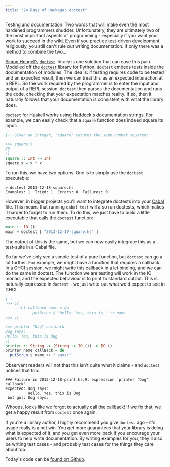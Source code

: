 ```yaml
---
title: "24 Days of Hackage: doctest"
---
```


Testing and documentation. Two words that will make even the most hardened
programmers shudder. Unfortunately, they are ultimately two of the most
important aspects of programming - especially if you want your work to succeed
in the wild. Even if you practice test-driven development religiously, you still
can't rule out writing documentation. If only there was a method to combine the
two...

[Simon Hengel's](http://typeful.net)
[`doctest`](http://hackage.haskell.org/package/doctest) library is one solution
that can ease this pain. Modelled off the
[`doctest`](http://docs.python.org/library/doctest.html) library for Python,
`doctest` embeds tests inside the documentation of modules. The idea is: if
testing requires code to be tested and an expected result, then we can treat
this as an expected interaction at a REPL. So the work required by the
programmer is to enter the input and output of a REPL session. `doctest` then
parses the documentation and runs the code, checking that your expectation
matches reality. If so, then it naturally follows that your documentation is
consistent with what the library does.

`doctest` for Haskell works using [Haddock's](http://haskell.org/haddock)
documentation strings. For example, we can easily check that a `square` function
does indeed square its input:

```haskell
{-| Given an integer, 'square' returns the same number squared:

>>> square 5
25
-}
square :: Int -> Int
square x = x * x
```

To run this, we have two options. One is to simply use the `doctest` executable:

```
> doctest 2013-12-18-square.hs
Examples: 1  Tried: 1  Errors: 0  Failures: 0
```

However, in bigger projects you'll want to integrate doctests into your
[Cabal](http://haskell.org/cabal) file. This means that running `cabal test`
will also run doctests, which makes it harder to forget to run them. To do this,
we just have to build a little executable that calls the `doctest` function:

```haskell
main :: IO ()
main = doctest [ "2013-12-17-square.hs" ]
```

The output of this is the same, but we can now easily integrate this as a
test-suite in a Cabal file.

So far we've only see a simple test of a pure function, but `doctest` can go a
lot further. For example, we might have a function that requires a callback.
In a GHCI session, we might write this callback in a let binding, and we can do
the same in doctest. The function we are testing will work in the IO monad, and
the expected behaviour is to print to standard output. This is naturally
expressed in `doctest` - we just write out what we'd expect to see in GHCI:

```haskell
{-|
>>> :{
      let callback name = do
            putStrLn $ "Hello. Yes, this is " ++ name
>>> :}

>>> printer "Dog" callback
Dog says:
Hello. Yes, this is Dog
-}
printer :: String -> (String -> IO ()) -> IO ()
printer name callBack = do
  putStrLn $ name ++ " says:"
```

Observant readers will not that this isn't quite what it claims - and `doctest`
notices that too:

```
### Failure in 2013-12-18-print.hs:9: expression `printer "Dog" callback'
expected: Dog says:
          Hello. Yes, this is Dog
 but got: Dog says:
```

Whoops, looks like we forgot to actually call the callback! If we fix that, we
get a happy result from `doctest` once again.

If you're a library author, I highly recommend you give `doctest` ago - it's
usage really is a net win. You get more guarantees that your library is doing
what is expected of it, and you get even more back if you encourage your users
to help write documentation. By writing examples for you, they'll also be
writing test cases - and probably test cases for the things they care about too.

Today's code can be [found on Github](http://github.com/ocharles/blog).

